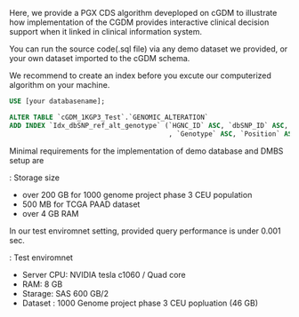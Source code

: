 Here, we provide a PGX CDS algorithm deveploped on cGDM to illustrate how implementation of the CGDM provides 
interactive clinical decision support when it linked in clinical information system.

You can run the source code(.sql file) via any demo dataset we provided, or your own dataset imported to the cGDM schema.

We recommend to create an index before you excute our computerized algorithm on your machine.

```sql
USE [your databasename];

ALTER TABLE `cGDM_1KGP3_Test`.`GENOMIC_ALTERATION` 
ADD INDEX `Idx_dbSNP_ref_alt_genotype` (`HGNC_ID` ASC, `dbSNP_ID` ASC, `Reference_Allele` ASC, `Alternative_Allele` ASC
                                        , `Genotype` ASC, `Position` ASC);
```

Minimal requirements for the implementation of demo database and DMBS setup are

: Storage size 
  - over 200 GB for 1000 genome project phase 3 CEU population 
  - 500 MB for TCGA PAAD dataset
  - over 4 GB RAM
  
 In our test enviromnet setting, provided query performance is under 0.001 sec.

: Test enviromnet
 - Server CPU: NVIDIA tesla c1060 / Quad core
 - RAM: 8 GB
 - Starage: SAS 600 GB/2
 - Dataset : 1000 Genome project phase 3 CEU popluation (46 GB)
